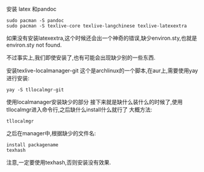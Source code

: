 安装 latex 和pandoc
```
sudo pacman -S pandoc
sudo pacman -S texlive-core texlive-langchinese texlive-latexextra

```
如果没有安装latexextra,这个时候还会出一个神奇的错误,缺少environ.sty,也就是environ.sty not found.

不过事实上,我们即使安装了,也有可能会出现缺少别的一些东西.

安装texlive-localmanager-git
这个是archlinux的一个脚本,在aur上,需要使用yay进行安装:

```
yay -S tllocalmgr-git
```

使用localmanager安装缺少的部分
接下来就是缺什么装什么的时候了,使用tllocalmgr进入命令行,之后缺什么install什么就行了
大概方法:

```
tllocalmgr
```
之后在manager中,根据缺少的文件名:

```
install packagename
texhash
```
注意,一定要使用texhash,否则安装没有效果.
